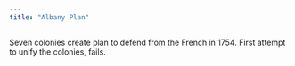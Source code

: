 ```yaml
---
title: "Albany Plan"
---
```

Seven colonies create plan to defend from the French in 1754. First attempt to unify the colonies, fails.

